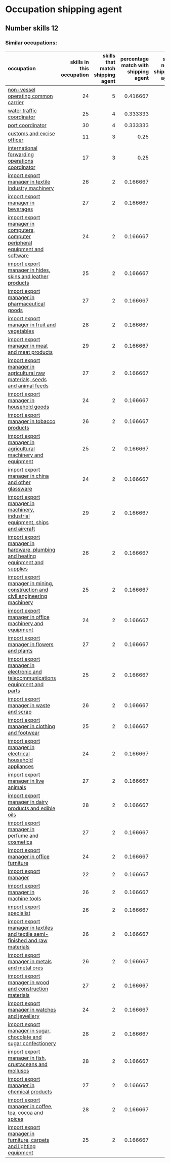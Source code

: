 # Occupation shipping agent
## Number skills 12
### Similar occupations:
| occupation                                                                                                                                                          |   skills in this occupation |   skills that match shipping agent |   percentage match with shipping agent |   skills not in shipping agent |
|:--------------------------------------------------------------------------------------------------------------------------------------------------------------------|----------------------------:|-----------------------------------:|---------------------------------------:|-------------------------------:|
| [non-vessel operating common carrier](non-vessel_operating_common_carrier.md)                                                                                       |                          24 |                                  5 |                               0.416667 |                             19 |
| [water traffic coordinator](water_traffic_coordinator.md)                                                                                                           |                          25 |                                  4 |                               0.333333 |                             21 |
| [port coordinator](port_coordinator.md)                                                                                                                             |                          30 |                                  4 |                               0.333333 |                             26 |
| [customs and excise officer](customs_and_excise_officer.md)                                                                                                         |                          11 |                                  3 |                               0.25     |                              8 |
| [international forwarding operations coordinator](international_forwarding_operations_coordinator.md)                                                               |                          17 |                                  3 |                               0.25     |                             14 |
| [import export manager in textile industry machinery](import_export_manager_in_textile_industry_machinery.md)                                                       |                          26 |                                  2 |                               0.166667 |                             24 |
| [import export manager in beverages](import_export_manager_in_beverages.md)                                                                                         |                          27 |                                  2 |                               0.166667 |                             25 |
| [import export manager in computers, computer peripheral equipment and software](import_export_manager_in_computers,_computer_peripheral_equipment_and_software.md) |                          24 |                                  2 |                               0.166667 |                             22 |
| [import export manager in hides, skins and leather products](import_export_manager_in_hides,_skins_and_leather_products.md)                                         |                          25 |                                  2 |                               0.166667 |                             23 |
| [import export manager in pharmaceutical goods](import_export_manager_in_pharmaceutical_goods.md)                                                                   |                          27 |                                  2 |                               0.166667 |                             25 |
| [import export manager in fruit and vegetables](import_export_manager_in_fruit_and_vegetables.md)                                                                   |                          28 |                                  2 |                               0.166667 |                             26 |
| [import export manager in meat and meat products](import_export_manager_in_meat_and_meat_products.md)                                                               |                          29 |                                  2 |                               0.166667 |                             27 |
| [import export manager in agricultural raw materials, seeds and animal feeds](import_export_manager_in_agricultural_raw_materials,_seeds_and_animal_feeds.md)       |                          27 |                                  2 |                               0.166667 |                             25 |
| [import export manager in household goods](import_export_manager_in_household_goods.md)                                                                             |                          24 |                                  2 |                               0.166667 |                             22 |
| [import export manager in tobacco products](import_export_manager_in_tobacco_products.md)                                                                           |                          26 |                                  2 |                               0.166667 |                             24 |
| [import export manager in agricultural machinery and equipment](import_export_manager_in_agricultural_machinery_and_equipment.md)                                   |                          25 |                                  2 |                               0.166667 |                             23 |
| [import export manager in china and other glassware](import_export_manager_in_china_and_other_glassware.md)                                                         |                          24 |                                  2 |                               0.166667 |                             22 |
| [import export manager in machinery, industrial equipment, ships and aircraft](import_export_manager_in_machinery,_industrial_equipment,_ships_and_aircraft.md)     |                          29 |                                  2 |                               0.166667 |                             27 |
| [import export manager in hardware, plumbing and heating equipment and supplies](import_export_manager_in_hardware,_plumbing_and_heating_equipment_and_supplies.md) |                          26 |                                  2 |                               0.166667 |                             24 |
| [import export manager in mining, construction and civil engineering machinery](import_export_manager_in_mining,_construction_and_civil_engineering_machinery.md)   |                          25 |                                  2 |                               0.166667 |                             23 |
| [import export manager in office machinery and equipment](import_export_manager_in_office_machinery_and_equipment.md)                                               |                          24 |                                  2 |                               0.166667 |                             22 |
| [import export manager in flowers and plants](import_export_manager_in_flowers_and_plants.md)                                                                       |                          27 |                                  2 |                               0.166667 |                             25 |
| [import export manager in electronic and telecommunications equipment and parts](import_export_manager_in_electronic_and_telecommunications_equipment_and_parts.md) |                          25 |                                  2 |                               0.166667 |                             23 |
| [import export manager in waste and scrap](import_export_manager_in_waste_and_scrap.md)                                                                             |                          26 |                                  2 |                               0.166667 |                             24 |
| [import export manager in clothing and footwear](import_export_manager_in_clothing_and_footwear.md)                                                                 |                          25 |                                  2 |                               0.166667 |                             23 |
| [import export manager in electrical household appliances](import_export_manager_in_electrical_household_appliances.md)                                             |                          24 |                                  2 |                               0.166667 |                             22 |
| [import export manager in live animals](import_export_manager_in_live_animals.md)                                                                                   |                          27 |                                  2 |                               0.166667 |                             25 |
| [import export manager in dairy products and edible oils](import_export_manager_in_dairy_products_and_edible_oils.md)                                               |                          28 |                                  2 |                               0.166667 |                             26 |
| [import export manager in perfume and cosmetics](import_export_manager_in_perfume_and_cosmetics.md)                                                                 |                          27 |                                  2 |                               0.166667 |                             25 |
| [import export manager in office furniture](import_export_manager_in_office_furniture.md)                                                                           |                          24 |                                  2 |                               0.166667 |                             22 |
| [import export manager](import_export_manager.md)                                                                                                                   |                          22 |                                  2 |                               0.166667 |                             20 |
| [import export manager in machine tools](import_export_manager_in_machine_tools.md)                                                                                 |                          26 |                                  2 |                               0.166667 |                             24 |
| [import export specialist](import_export_specialist.md)                                                                                                             |                          26 |                                  2 |                               0.166667 |                             24 |
| [import export manager in textiles and textile semi-finished and raw materials](import_export_manager_in_textiles_and_textile_semi-finished_and_raw_materials.md)   |                          26 |                                  2 |                               0.166667 |                             24 |
| [import export manager in metals and metal ores](import_export_manager_in_metals_and_metal_ores.md)                                                                 |                          26 |                                  2 |                               0.166667 |                             24 |
| [import export manager in wood and construction materials](import_export_manager_in_wood_and_construction_materials.md)                                             |                          27 |                                  2 |                               0.166667 |                             25 |
| [import export manager in watches and jewellery](import_export_manager_in_watches_and_jewellery.md)                                                                 |                          24 |                                  2 |                               0.166667 |                             22 |
| [import export manager in sugar, chocolate and sugar confectionery](import_export_manager_in_sugar,_chocolate_and_sugar_confectionery.md)                           |                          28 |                                  2 |                               0.166667 |                             26 |
| [import export manager in fish, crustaceans and molluscs](import_export_manager_in_fish,_crustaceans_and_molluscs.md)                                               |                          28 |                                  2 |                               0.166667 |                             26 |
| [import export manager in chemical products](import_export_manager_in_chemical_products.md)                                                                         |                          27 |                                  2 |                               0.166667 |                             25 |
| [import export manager in coffee, tea, cocoa and spices](import_export_manager_in_coffee,_tea,_cocoa_and_spices.md)                                                 |                          28 |                                  2 |                               0.166667 |                             26 |
| [import export manager in furniture, carpets and lighting equipment](import_export_manager_in_furniture,_carpets_and_lighting_equipment.md)                         |                          25 |                                  2 |                               0.166667 |                             23 |
